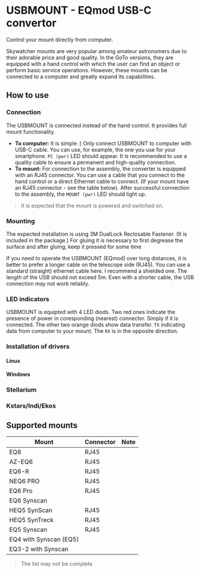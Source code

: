 # USBMOUNT - EQmod  USB-C convertor
Control your mount directly from  computer. 

Skywatcher mounts are very popular among amateur astronomers due to their adorable price and good quality. In the GoTo versions, they are equipped with a hand control with which the user can find an object or perform basic service operations. However, these mounts can be connected to a computer and greatly expand its capabilities.

## How to use

### Connection
The USBMOUNT is connected instead of the hand control. It provides full mount functionality.

* **To computer:** It is simple :) Only connect USBMOUNT to computer with USB-C cable. You can use, for example, the one you use for your smartphone. `PC (pwr)` LED should appear. It is recommended to use a quality cable to ensure a permanent and high-quality connection. 
* **To mount:**  For connection to the assembly, the converter is equipped with an RJ45 connector. You can use a cable that you connect to the hand control or a direct Ethernet cable to connect. (If your mount have an RJ45 connector - see the table below). After successful connection to the assembly, the `MOUNT (pwr)` LED should light up. 

> It is expected that the mount is powered and switched on.

### Mounting
The expected installation is using 3M DualLock Reclosable Fastener. (It is included in the package.) For gluing it is necessary to first degrease the surface and after gluing, keep it pressed for some time

If you need to operate the USBMOUNT (EQmod) over long distances, it is better to prefer a longer cable on the telescope side (RJ45). You can use a standard (straight) ethernet cable here. I recommend a shielded one. The length of the USB should not exceed 5m. Even with a shorter cable, the USB connection may not work reliably. 

### LED indicators
USBMOUNT is equipted with 4 LED diods. Two red ones indicate the presence of power in coresponding (nearest) connector. Simply if it is connected. The other two orange diods show data transfer. `TX` indicating data from computer to your mount. The `RX` is in the opposite direction. 

### Installation of drivers
#### Linux


#### Windows

### Stellarium


### Kstars/Indi/Ekos




## Supported mounts

| Mount | Connector | Note |
|-----|-----|-----|
| EQ8 |  RJ45 | |
| AZ-EQ6 | RJ45 | |
| EQ6-R | RJ45 | |
| NEQ6  PRO | RJ45 | |
| EQ6 Pro |  RJ45 | |
| EQ6 Synscan  | | |
| HEQ5 SynScan |  RJ45 | |
| HEQ5 SynTreck | RJ45 | |
| EQ5 Synscan | RJ45 | |
| EQ4 with Synscan (EQ5) | | |
| EQ3-2 with Synscan	 | | |
> The list may not be complete
